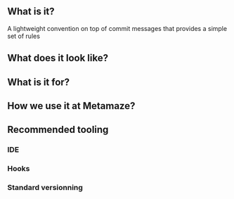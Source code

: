 ## What is it?

A lightweight convention on top of commit messages that provides a simple set of rules


## What does it look like?

## What is it for?

## How we use it at Metamaze?

## Recommended tooling

### IDE

### Hooks

### Standard versionning

